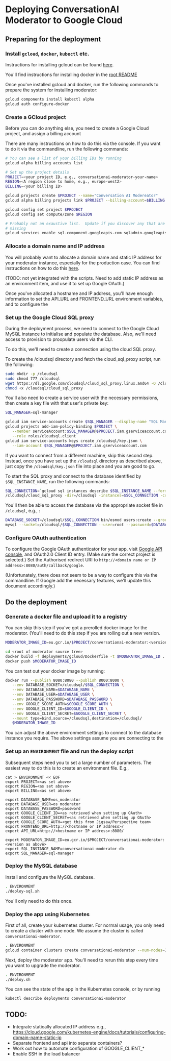 # Deploying ConversationAI Moderator to Google Cloud

## Preparing for the deployment

### Install `gcloud`, `docker`, `kubectl` etc.

Instructions for installing gcloud can be found [here](https://cloud.google.com/sdk/docs/quickstart-linux).

You'll find instructions for installing docker in the [root README](../../README.md)

Once you've installed gcloud and docker, run the following commands to prepare
the system for installing moderator:

```bash
gcloud components install kubectl alpha
gcloud auth configure-docker
```

### Create a GCloud project

Before you can do anything else, you need to create a Google Cloud project,
and assign a billing account

There are many instructions on how to do this via the console.  If you want
to do it via the commandline, run the following commands:

```bash
# You can see a list of your billing IDs by running
gcloud alpha billing accounts list

# Set up the project details
PROJECT=<your project ID, e.g., conversationai-moderator-your-name>
REGION=<A region close to home, e.g., europe-west2>
BILLING=<your billing ID>

gcloud projects create $PROJECT --name="Conversation AI Modereator"
gcloud alpha billing projects link $PROJECT --billing-account=$BILLING

gcloud config set project $PROJECT
gcloud config set compute/zone $REGION

# Probably not an exaustive list.  Update if you discover any that are
# missing
gcloud services enable sql-component.googleapis.com sqladmin.googleapis.com
```

### Allocate a domain name and IP address

You will probably want to allocate a domain name and static IP address
for your moderator instance, especially for the production case.  You can
find instructions on how to do this [here](https://cloud.google.com/kubernetes-engine/docs/tutorials/configuring-domain-name-static-ip).

(TODO: not yet integrated with the scripts.  Need to add static IP address as an
environment item, and use it to set up Google OAuth.)

Once you've allocated a hostname and IP address, you'll have enough information
to set the API_URL and FRONTEND_URL environment variables, and to configure
the

### Set up the Google Cloud SQL proxy

During the deployment process, we need to connect to the Google Cloud MySQL
instance to initialise and populate the database.  Also, we'll need access
to provision to proopulate users via the CLI.

To do this, we'll need to create a connection using the cloud SQL proxy.

To create the /cloudsql directory and fetch the cloud_sql_proxy script, run
the following:

```bash
sudo mkdir -p /cloudsql
sudo chmod 777 /cloudsql
wget https://dl.google.com/cloudsql/cloud_sql_proxy.linux.amd64 -O /cloudsql/cloud_sql_proxy
chmod +x /cloudsql/cloud_sql_proxy
```

You'll also need to create a service user with the necessary permissions,
then create a key file with that user's private key:

```bash
SQL_MANAGER=sql-manager

gcloud iam service-accounts create $SQL_MANAGER --display-name "SQL Manager"
gcloud projects add-iam-policy-binding $PROJECT \
   --member serviceAccount:$SQL_MANAGER@$PROJECT.iam.gserviceaccount.com \
   --role roles/cloudsql.client
gcloud iam service-accounts keys create /cloudsql/key.json \
   --iam-account $SQL_MANAGER@$PROJECT.iam.gserviceaccount.com
```

If you want to connect from a different machine, skip this second step.  Instead, once
you have set up the `/cloudsql` directory as described above, just copy the
`/cloudsql/key.json` file into place and you are good to go.

To start the SQL proxy and connect to the database identified by `$SQL_INSTANCE_NAME`,
run the following commands:

```bash
SQL_CONNECTION=`gcloud sql instances describe $SQL_INSTANCE_NAME --format "value(connectionName)"`
/cloudsql/cloud_sql_proxy -dir=/cloudsql -instances=$SQL_CONNECTION -credential_file=/cloudsql/key.json &
```

You'll then be able to access the database via the appropriate socket file in `/cloudsql`, e.g., :

```bash
DATABASE_SOCKET=/cloudsql/$SQL_CONNECTION bin/osmod users:create --group general --name "Name" --email "email@example.com"
mysql --socket=/cloudsql/$SQL_CONNECTION --user=root --password=$DATABASE_PASSWORD
```

### Configure OAuth authentication

To configure the Google OAuth authenticator for your app, visit
[Google API console](https://console.developers.google.com/apis/credentials),
and OAuth2.0 Client ID entry.  (Make sure the correct project is selected.)
Set the Authorised redirect URI to `http://<domain name or IP address>:8080/auth/callback/google`.

(Unfortunately, there does not seem to be a way to configure this via the
commandline.  If Google add the necessary features, we'll update this document
accordingly.)

## Do the deployment

### Generate a docker file and upload it to a registry

You can skip this step if you've got a prerolled docker image for the moderator.
(You'll need to do this step if you are rolling out a new version.

```bash
MODERATOR_IMAGE_ID=eu.gcr.io/$PROJECT/conversationai-moderator:<version>

cd <root of moderator source tree>
docker build -f deployments/gcloud/Dockerfile -t $MODERATOR_IMAGE_ID .
docker push $MODERATOR_IMAGE_ID
```

You can test out your docker image by running:

```bash
docker run --publish 8080:8080 --publish 8000:8000 \
   --env DATABASE_SOCKET=/cloudsql/$SQL_CONNECTION \
   --env DATABASE_NAME=$DATABASE_NAME \
   --env DATABASE_USER=$DATABASE_USER \
   --env DATABASE_PASSWORD=$DATABASE_PASSWORD \
   --env GOOGLE_SCORE_AUTH=$GOOGLE_SCORE_AUTH \
   --env GOOGLE_CLIENT_ID=$GOOGLE_CLIENT_ID \
   --env GOOGLE_CLIENT_SECRET=$GOOGLE_CLIENT_SECRET \
   --mount type=bind,source=/cloudsql,destination=/cloudsql/
   $MODERATOR_IMAGE_ID
```

You can adjust the above environment settings to connect to the database instance
you require.  The above settings assume you are connecting to the

### Set up an `ENVIRONMENT` file and run the deploy script

Subsequent steps need you to set a large number of parameters.  The easiest way
to do this is to create an environment file.  E.g.,

```
cat > ENVIRONMENT << EOF
export PROJECT=<as set above>
export REGION=<as set above>
export BILLING=<as set above>

export DATABASE_NAME=os_moderator
export DATABASE_USER=os_moderator
export DATABASE_PASSWORD=password
export GOOGLE_CLIENT_ID=<as retrieved when setting up OAuth>
export GOOGLE_CLIENT_SECRET=<as retrieved when setting up OAuth>
export GOOGLE_SCORE_AUTH=<get this from Jigsaw/Perspective team>
export FRONTEND_URL=http://<hostname or IP address>/
export API_URL=http://<hostname or IP address>:8080/

export MODERATOR_IMAGE_ID=eu.gcr.io/$PROJECT/conversationai-moderator:<version as above>
export SQL_INSTANCE_NAME=conversationai-moderator-db
export SQL_MANAGER=sql-manager
```

### Deploy the MySQL database
Install and configure the MySQL database.

```bash
. ENVIRONMENT
./deploy-sql.sh
```

You'll only need to do this once.

### Deploy the app using Kubernetes

First of all, create your kubernetes cluster.  For normal usage, you only need to
create a cluster with one node.  We assume the cluster is called
`conversationai-moderator`.

```bash
. ENVIRONMENT
gcloud container clusters create conversationai-moderator --num-nodes=1 --region=$REGION
```

Next, deploy the moderator app.  You'll need to rerun this step every time
you want to upgrade the moderator.

```bash
. ENVIRONMENT
./deploy.sh
```

You can see the state of the app in the Kubernetes console, or by running

```bash
kubectl describe deployments conversationai-moderator
```


## TODO:
 - Integrate statically allocated IP address
   e.g., https://cloud.google.com/kubernetes-engine/docs/tutorials/configuring-domain-name-static-ip
 - Separate frontend and api into separate containers?
 - Work out how to automate configuration of GOOGLE_CLIENT_*
 - Enable SSH in the load balancer


